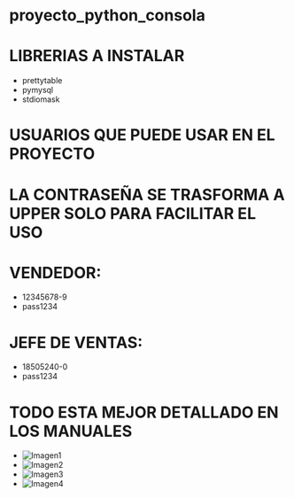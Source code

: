 # proyecto_python_consola

# LIBRERIAS A INSTALAR
- prettytable
- pymysql
- stdiomask

# USUARIOS QUE PUEDE USAR EN EL PROYECTO
# LA CONTRASEÑA SE TRASFORMA A UPPER SOLO PARA FACILITAR EL USO

# VENDEDOR:
- 12345678-9
- pass1234 

# JEFE DE VENTAS:
- 18505240-0
- pass1234

# TODO ESTA MEJOR DETALLADO EN LOS MANUALES
- ![Imagen1](https://github.com/fersrm/proyecto_python_consola/assets/109872737/75e3f984-1ef4-4b92-b634-ac71d77134b2)
- ![Imagen2](https://github.com/fersrm/proyecto_python_consola/assets/109872737/5c0f1bbe-6deb-4d6e-ba90-292cd684eed2)
- ![Imagen3](https://github.com/fersrm/proyecto_python_consola/assets/109872737/129c8e95-03ee-4d4c-b3fb-2829a14db5ea)
- ![Imagen4](https://github.com/fersrm/proyecto_python_consola/assets/109872737/aefc130d-3c10-4a22-9de4-16a3cc58df36)
